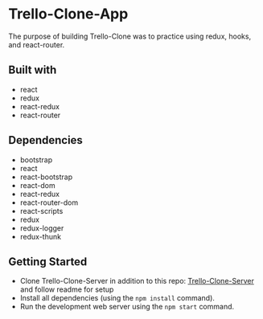 # Trello-Clone-App

The purpose of building Trello-Clone was to practice using redux, hooks, and react-router. 

## Built with
- react
- redux
- react-redux
- react-router

## Dependencies
  - bootstrap
  - react
  - react-bootstrap
  - react-dom
  - react-redux
  - react-router-dom
  - react-scripts
  - redux
  - redux-logger
  - redux-thunk
## Getting Started
- Clone Trello-Clone-Server in addition to this repo: [Trello-Clone-Server](https://github.com/michaelsnow3/trello-clone-server)  and follow readme for setup
- Install all dependencies (using the `npm install` command).
- Run the development web server using the `npm start` command.
